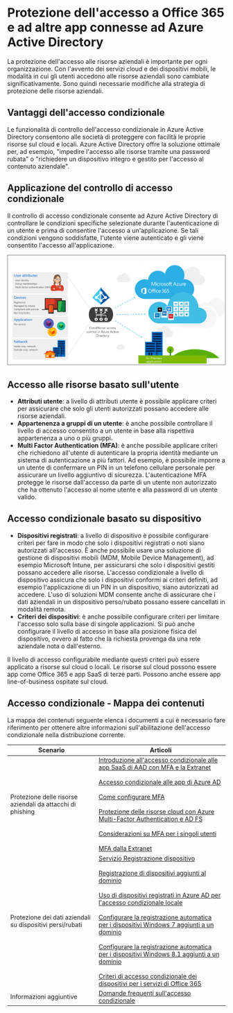 <properties
	pageTitle="Protezione dell'accesso a Office 365 e ad altre app connesse ad Azure Active Directory | Microsoft Azure"  
    description="Il controllo di accesso condizionale consente ad Azure Active Directory di controllare le condizioni specifiche definite durante l'autenticazione dell'utente e prima di consentire l'accesso all'applicazione. Se tali condizioni vengono soddisfatte, l'utente viene autenticato e gli viene consentito l'accesso all'applicazione."  
    services="active-directory" 
	keywords="accesso alle app, accesso sicuro alle risorse aziendali, criteri di accesso condizionale" 
	documentationCenter=""
	authors="femila"
	manager="stevenpo"
	editor=""/>

<tags
	ms.service="active-directory"
	ms.devlang="na"
	ms.topic="article"
    ms.tgt_pltfrm="na"
    ms.workload="identity" 
	ms.date="02/10/2016"
	ms.author="femila"/>


# Protezione dell'accesso a Office 365 e ad altre app connesse ad Azure Active Directory  
  
La protezione dell'accesso alle risorse aziendali è importante per ogni organizzazione. Con l'avvento dei servizi cloud e dei dispositivi mobili, le modalità in cui gli utenti accedono alle risorse aziendali sono cambiate significativamente. Sono quindi necessarie modifiche alla strategia di protezione delle risorse aziendali.
  
## Vantaggi dell'accesso condizionale  
 Le funzionalità di controllo dell'accesso condizionale in Azure Active Directory consentono alle società di proteggere con facilità le proprie risorse sul cloud e locali. Azure Active Directory offre la soluzione ottimale per, ad esempio, "impedire l'accesso alle risorse tramite una password rubata" o "richiedere un dispositivo integro e gestito per l'accesso al contenuto aziendale".

## Applicazione del controllo di accesso condizionale  
 Il controllo di accesso condizionale consente ad Azure Active Directory di controllare le condizioni specifiche selezionate durante l'autenticazione di un utente e prima di consentire l'accesso a un'applicazione. Se tali condizioni vengono soddisfatte, l'utente viene autenticato e gli viene consentito l'accesso all'applicazione.
   
![](./media/active-directory-conditional-access/conditionalaccess-overview.png)

## Accesso alle risorse basato sull'utente
  
- **Attributi utente**: a livello di attributi utente è possibile applicare criteri per assicurare che solo gli utenti autorizzati possano accedere alle risorse aziendali.   
- **Appartenenza a gruppi di un utente**: è anche possibile controllare il livello di accesso consentito a un utente in base alla rispettiva appartenenza a uno o più gruppi.   
- **Multi Factor Authentication (MFA)**: è anche possibile applicare criteri che richiedono all'utente di autenticare la propria identità mediante un sistema di autenticazione a più fattori. Ad esempio, è possibile imporre a un utente di confermare un PIN in un telefono cellulare personale per assicurare un livello aggiuntivo di sicurezza. L'autenticazione MFA protegge le risorse dall'accesso da parte di un utente non autorizzato che ha ottenuto l'accesso al nome utente e alla password di un utente valido. 

## Accesso condizionale basato su dispositivo 

- **Dispositivi registrati**: a livello di dispositivo è possibile configurare criteri per fare in modo che solo i dispositivi registrati o noti siano autorizzati all'accesso. È anche possibile usare una soluzione di gestione di dispositivi mobili (MDM, Mobile Device Management), ad esempio Microsoft Intune, per assicurarsi che solo i dispositivi gestiti possano accedere alle risorse. L'accesso condizionale a livello di dispositivo assicura che solo i dispositivi conformi ai criteri definiti, ad esempio l'applicazione di un PIN in un dispositivo, siano autorizzati ad accedere. L'uso di soluzioni MDM consente anche di assicurare che i dati aziendali in un dispositivo perso/rubato possano essere cancellati in modalità remota.  
- **Criteri dei dispositivi**: è anche possibile configurare criteri per limitare l'accesso solo sulla base di singole applicazioni. Si può anche configurare il livello di accesso in base alla posizione fisica del dispositivo, ovvero al fatto che la richiesta provenga da una rete aziendale nota o dall'esterno.  

Il livello di accesso configurabile mediante questi criteri può essere applicato a risorse sul cloud o locali. Le risorse sul cloud possono essere app come Office 365 e app SaaS di terze parti. Possono anche essere app line-of-business ospitate sul cloud.
  
## Accesso condizionale - Mappa dei contenuti  
La mappa dei contenuti seguente elenca i documenti a cui è necessario fare riferimento per ottenere altre informazioni sull'abilitazione dell'accesso condizionale nella distribuzione corrente.


| Scenario | Articoli |
|------------------------------------------------------|----------|
| Protezione delle risorse aziendali da attacchi di phishing |[Introduzione all'accesso condizionale alle app SaaS di AAD con MFA e la Extranet](active-directory-conditional-access-azuread-connected-apps.md)<br><br>[Accesso condizionale alle app di Azure AD](active-directory-conditional-access-technical-reference.md)<br><br>[Come configurare MFA](multi-factor-authentication-get-started-cloud.md)<br><br>[Protezione delle risorse cloud con Azure Multi-Factor Authentication e AD FS](https://technet.microsoft.com/library/dn758113.aspx)<br><br>[Considerazioni su MFA per i singoli utenti](multi-factor-authentication-end-user-manage-settings.md)<br><br>[MFA dalla Extranet](multi-factor-authentication-get-started-adfs-cloud.md)|
| Protezione dei dati aziendali su dispositivi persi/rubati |[Servizio Registrazione dispositivo](active-directory-conditional-access-device-registration-overview.md)<br><br> [Registrazione di dispositivi aggiunti al dominio](active-directory-azureadjoin-setup.md)<br><br> [Uso di dispositivi registrati in Azure AD per l'accesso condizionale locale](active-directory-conditional-access-on-premises-setup.md) <br><br>[Configurare la registrazione automatica per i dispositivi Windows 7 aggiunti a un dominio](active-directory-conditional-access-automatic-device-registration-windows7.md) <br><br>[Configurare la registrazione automatica per i dispositivi Windows 8.1 aggiunti a un dominio](active-directory-conditional-access-automatic-device-registration-windows8_1.md) <br><br>[Criteri di accesso condizionale dei dispositivi per i servizi di Office 365](active-directory-conditional-access-device-policies.md)|
| Informazioni aggiuntive |[Domande frequenti sull'accesso condizionale](active-directory-conditional-faqs.md)|

<!---HONumber=AcomDC_0218_2016-->